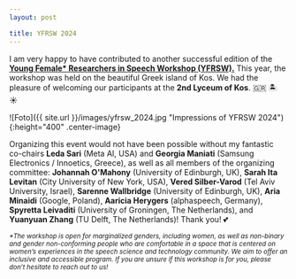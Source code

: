 ```yaml
---
layout: post

title: YFRSW 2024
---
```


I am very happy to have contributed to another successful edition of the <a href="https://sites.google.com/view/yfrsw-2024" target="_blank" rel="noopener"><strong>Young Female* Researchers in Speech Workshop (YFRSW).</strong></a> This year, the workshop was held on the beautiful Greek island of Kos. We had the pleasure of welcoming our participants at the <strong>2nd Lyceum of Kos</strong>. 	&#127468;&#127479; &#127965; &#9728;&#65039;
	
![Foto]({{ site.url }}/images/yfrsw_2024.jpg "Impressions of YFRSW 2024"){:height="400" .center-image}

Organizing this event would not have been possible without my fantastic co-chairs <strong>Leda Sari</strong> (Meta AI, USA) and <strong>Georgia Maniati</strong> (Samsung Electronics / Innoetics, Greece),
as well as all members of the organizing committee: <strong>Johannah O'Mahony</strong> (University of Edinburgh, UK), <strong>Sarah Ita Levitan</strong>  (City University of New York, USA), <strong>Vered Silber-Varod</strong>  (Tel Aviv University, Israel), <strong>Sarenne Wallbridge</strong>  (University of Edinburgh, UK), <strong>Aria Minaidi</strong> (Google, Poland), <strong>Aaricia Herygers</strong>  (alphaspeech, Germany), <strong>Spyretta Leivaditi</strong> (University of Groningen, The Netherlands), and <strong> Yuanyuan Zhang</strong> (TU Delft, The Netherlands)! Thank you! &#128149;

<i><small>*The workshop is open for marginalized genders, including women, as well as non-binary and gender non-conforming people who are comfortable in a space that is centered on women’s experiences in the speech science and technology community. We aim to offer an inclusive and accessible program. If you are unsure if this workshop is for you, please don’t hesitate to reach out to us!</small></i>

